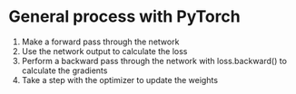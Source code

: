 # General process with PyTorch

1. Make a forward pass through the network
2. Use the network output to calculate the loss
3. Perform a backward pass through the network with loss.backward() to calculate the gradients
4. Take a step with the optimizer to update the weights
